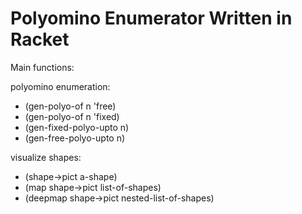 # Polyomino Enumerator Written in Racket

Main functions:

polyomino enumeration:
- (gen-polyo-of n 'free)
- (gen-polyo-of n 'fixed)
- (gen-fixed-polyo-upto n)
- (gen-free-polyo-upto n)

visualize shapes:
- (shape->pict a-shape)
- (map shape->pict list-of-shapes)
- (deepmap shape->pict nested-list-of-shapes)